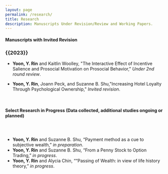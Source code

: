 ```yaml
---
layout: page
permalink: /research/
title: Research
description: Manuscripts Under Revision/Review and Working Papers.
---
```


<h4> <strong>Manuscripts with Invited Revision</strong> </h4>

<h3 class="year">{{2023}}</h3> 

- <b>Yoon, Y. Rin</b> and Kaitlin Woolley, "The Interactive Effect of Incentive Salience and Prosocial Motivation on Prosocial Behavior," <i>Under 2nd round review</i>.
   <!--- 1. [Abstract]({% link misc_pages/abstracts/2019_abstract_socspace.md %})---> 
   <!--- 2. What we made our Ps do: <a target="_blank" href="https://johnson.yul1.qualtrics.com/jfe/preview/previewId/3179a1e6-e7b6-446a-8c9f-8f9e184f3ad3/SV_7R5HQDCp5R46FTw/BL_eD5lDRgge4KQ0x8?Q_SurveyVersionID=current">demo1</a>, <a target="_blank" href="https://johnson.yul1.qualtrics.com/jfe/preview/previewId/3179a1e6-e7b6-446a-8c9f-8f9e184f3ad3/SV_7R5HQDCp5R46FTw/BL_3eIUIh36JBzryuN?Q_SurveyVersionID=current">demo2</a> ---> 
   <!--- 3. <a href="TBD">OSF</a>   ---> 

- <b>Yoon, Y. Rin</b>, Joann Peck, and Suzanne B. Shu,"Increasing Hotel Loyalty Through Psychological Ownership,"  <i>Invited revision</i>.


    &nbsp;
    &nbsp;
    &nbsp;


<h4> <strong>Select Research in Progress (Data collected, additional studies ongoing or planned)</strong> </h4>
 <!--- <h5 class="note">(Full draft available upon request)</h5>---> 

<h3 class="year"> &nbsp; </h3>

- <b>Yoon, Y. Rin</b> and Suzanne B. Shu, “Payment method as a cue to subjective wealth,” <i>in preparation</i>.
- <b>Yoon, Y. Rin</b> and Suzanne B. Shu, “From a Penny Stock to Option Trading,” <i>in progress</i>.
- <b>Yoon, Y. Rin</b> and Alycia Chin, ““Passing of Wealth: in view of life history theory,” <i>in progress</i>.

 <!---1. [Lorem Ipsum]({% link misc_pages/abstracts/2019_abstract_socspace.md %})---> 

